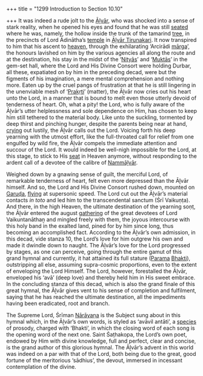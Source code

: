 +++
title = "1299 Introduction to Section 10.10"

+++
It was indeed a rude jolt to the [Āḻvār](/definition/aḻvar#vaishnavism "show Āḻvār definitions"), who was shocked into a sense of stark reality, when he opened his eyes and found that he was still [seated](/definition/seat#history "show seated definitions") where he was, namely, the hollow inside the trunk of the tamarind [tree](/definition/tree#history "show tree definitions"), in the precincts of Lord Ādinātha’s [temple](/definition/temple#history "show temple definitions") in [Āḻvār Tirunakari](/definition/alvar-tirunakari#vaishnavism "show Āḻvār Tirunakari definitions"). It now transpired to him that his ascent to [heaven](/definition/heaven#history "show heaven definitions"), through the exhilarating ‘Arcirādi [mārga](/definition/marga#history "show mārga definitions")’, the honours lavished on him by the various agencies all along the route and at the destination, his stay in the midst of the ‘[Nityās](/definition/nitya#vaishnavism "show Nityās definitions")’ and ‘[Muktās](/definition/mukta#vaishnavism "show Muktās definitions")’ in the gem-set hall, where the Lord and His Divine Consort were holding Durbar, all these, expatiated on by him in the preceding decad, were but the figments of his imagination, a mere mental comprehension and nothing more. Eaten up by the cruel pangs of frustration at that he is still lingering in the unenviable mesh of ‘[Prakṛti](/definition/prakriti#vaishnavism "show Prakṛti definitions")’ (matter), the Āḻvār now cries out his heart unto the Lord, in a manner that is bound to melt even those utterly devoid of tenderness of heart. Oh, what a pity! the Lord, who is fully aware of the Āḻvār’s utter helplessness and sole dependence on Him, has chosen to keep him still tethered to the material body. Like unto the suckling, tormented by deep thirst and pinching hunger, despite the parents being near at hand, [crying](/definition/crying#history "show crying definitions") out lustily, the Āḻvār calls out the Lord. Voicing forth his deep yearning with the utmost effort, like the full-throated call for relief from one engulfed by wild fire, the Āḻvār compels the immediate attention and succour of the Lord. It would indeed be well-nigh impossible for the Lord, at this stage, to stick to His [seat](/definition/seat#history "show seat definitions") in Heaven anymore, without responding to the ardent call of a devotee of the calibre of [Nammāḻvār](/definition/nammalvar#vaishnavism "show Nammāḻvār definitions").

Weighed down by a gnawing sense of guilt, the merciful Lord, of remarkable tenderness of heart, felt even more depressed than the Āḻvār himself. And so, the Lord and His Divine Consort rushed down, mounted on [Garuḍa](/definition/garuda#vaishnavism "show Garuḍa definitions"), [flying](/definition/flying#history "show flying definitions") at supersonic speed. The Lord cut out the Āḻvār’s material contacts *in toto* and led him to the transcendental sanctum (Śrī Vaikuṇṭa). And there, in the high Heaven, the ultimate destination of the yearning soṇṭ, the Āḻvār entered the august [gathering](/definition/gathering#history "show gathering definitions") of the great devotees of Lord Vaikuntanāthaṉ and mingled freely with them, the joyous intercourse with this holy band in the exalted land, pined for by him since long, thus becoming an accomplished fact. According to the Āḻvār’s own admission, in this decad, vide stanza 10, the Lord’s love for him outgrew his own and made it dwindle down to naught. The Āḻvār’s love for the Lord progressed by stages, as one can perceive, going through the entire gamut of this grand hymnal and currently, it hat attained its full stature ([Parama](/definition/parama#vaishnavism "show Parama definitions") [Bhakti](/definition/bhakti#vaishnavism "show Bhakti definitions")), outstripping all else, assuming supra-cosmic proportions, even to the extent of enveloping the Lord Himself. The Lord, however, forestalled the Āḻvār, enveloped his ‘avā’ (deep love) and thereby held him in His sweet embrace. In the concluding stanza of this decad, which is also the grand finale of this great hymnal, the Āḻvār gives vent to his sense of completion and fulfilment, saying that he has reached the ultimate destination, all the impediments having been eradicated, root and branch.

The Supreme Lord, Śrīman [Nārāyaṇa](/definition/narayana#vaishnavism "show Nārāyaṇa definitions") is the Subject sung about in this hymnal which, in the Āḻvār’s own words, is styled as ‘avāvil antāti’, a [species](/definition/species#history "show species definitions") of prosody, charged with ‘Bhakti’, in which the closing word of each song is the opening word of the next one. Saint Śaṭhakopa, the Lord’s own poet, endowed by Him with divine knowledge, full and perfect, clear and concise, is the grand author of this glorious hymnal. The Āḻvār’s advent in this world was indeed on a par with that of the Lord, both being due to the great, good fortune of the meritorious ‘sādhius’, the devout, immersed in incessant contemplation of the divine.


